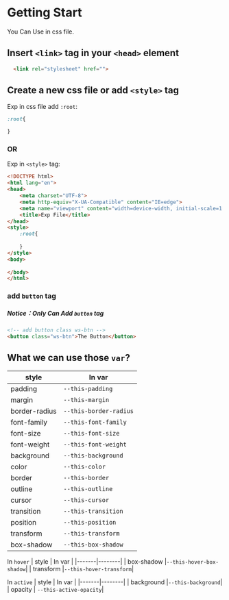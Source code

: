 # Getting Start
<p>You Can Use in css file.</p>


## Insert `<link>` tag in your `<head>` element
```html
  <link rel="stylesheet" href="">
```

## Create a new css file or add `<style>` tag
Exp in css file add `:root`:
```css
:root{

}
```
### OR
Exp in `<style>` tag:
```html
<!DOCTYPE html>
<html lang="en">
<head>
    <meta charset="UTF-8">
    <meta http-equiv="X-UA-Compatible" content="IE=edge">
    <meta name="viewport" content="width=device-width, initial-scale=1.0">
    <title>Exp File</title>
</head>
<style>
    :root{
        
    }
</style>
<body>
    
</body>
</html>
```
###  add `button` tag
##### Notice：Only Can Add `button` tag
```html
<!-- add button class ws-btn -->
<button class="ws-btn">The Button</button>
```

## What we can use those `var`?
| style | In var |
|-------|--------|
| padding | `--this-padding` |
| margin |`--this-margin`|
| border-radius |`--this-border-radius`|
| font-family |`--this-font-family`|
| font-size |`--this-font-size`|
| font-weight |`--this-font-weight`|
| background |`--this-background`|
| color |`--this-color`|
| border |`--this-border`|
| outline |`--this-outline`|
| cursor |`--this-cursor`|
| transition |`--this-transition`|
| position |`--this-position`|
| transform |`--this-transform`|
| box-shadow |`--this-box-shadow`|

In `hover`
| style | In var |
|-------|--------|
| box-shadow |`--this-hover-box-shadow`|
| transform |`--this-hover-transform`|

In `active`
| style | In var |
|-------|--------|
| background |`--this-background`|
| opacity | `--this-active-opacity`|
